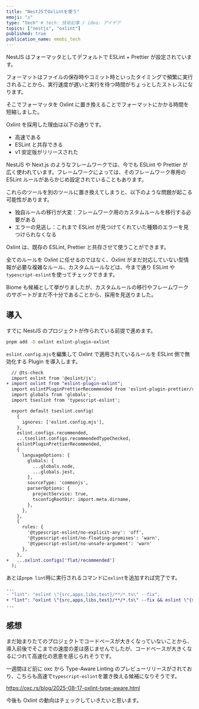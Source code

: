 ```yaml
---
title: "NestJSでOxlintを使う"
emoji: "⚓️"
type: "tech" # tech: 技術記事 / idea: アイデア
topics: ["nestjs", "oxlint"]
published: true
publication_name: emobi_tech
---
```


NestJS はフォーマッタとしてデフォルトで ESLint + Prettier が設定されています。

フォーマットはファイルの保存時やコミット時といったタイミングで頻繁に実行されることから、実行速度が遅いと実行を待つ時間がちょっとしたストレスになります。

そこでフォーマッタを Oxlint に置き換えることでフォーマットにかかる時間を短縮しました。

Oxlint を採用した理由は以下の通りです。

- 高速である
- ESLint と共存できる
- v1 安定版がリリースされた

NestJS や Next.js のようなフレームワークでは、今でも ESLint や Prettier が広く使われています。フレームワークによっては、そのフレームワーク専用の ESLint ルールがあらかじめ設定されていることもあります。

これらのツールを別のツールに置き換えてしまうと、以下のような問題が起こる可能性があります。

- 独自ルールの移行が大変：フレームワーク用のカスタムルールを移行する必要がある
- エラーの見逃し：これまで ESLint が見つけてくれていた種類のエラーを見つけられなくなる

Oxlint は、既存の ESLint, Prettier と共存させて使うことができます。

全てのルールを Oxlint に任せるのではなく、Oxlint がまだ対応していない型情報が必要な複雑なルール、カスタムルールなどは、今まで通り ESLint や`typescript-eslint`を使ってチェックできます。

Biome も候補として挙がりましたが、カスタムルールの移行やフレームワークのサポートがまだ不十分であることから、採用を見送りました。

## 導入

すでに NestJS のプロジェクトが作られている前提で進めます。

```sh
pnpm add -D oxlint eslint-plugin-oxlint
```

`eslint.config.mjs`を編集して Oxlint で適用されているルールを ESLint 側で無効化する Plugin を導入します。

```diff js:eslint.config.mjs
  // @ts-check
  import eslint from '@eslint/js';
+ import oxlint from "eslint-plugin-oxlint";
  import eslintPluginPrettierRecommended from 'eslint-plugin-prettier/recommended';
  import globals from 'globals';
  import tseslint from 'typescript-eslint';

  export default tseslint.config(
    {
      ignores: ['eslint.config.mjs'],
    },
    eslint.configs.recommended,
    ...tseslint.configs.recommendedTypeChecked,
    eslintPluginPrettierRecommended,
    {
      languageOptions: {
        globals: {
          ...globals.node,
          ...globals.jest,
        },
        sourceType: 'commonjs',
        parserOptions: {
          projectService: true,
          tsconfigRootDir: import.meta.dirname,
        },
      },
    },
    {
      rules: {
        '@typescript-eslint/no-explicit-any': 'off',
        '@typescript-eslint/no-floating-promises': 'warn',
        '@typescript-eslint/no-unsafe-argument': 'warn'
      },
    },
+   ...oxlint.configs['flat/recommended']
  );
```

あとは`pnpm lint`時に実行されるコマンドに`oxlint`を追加すれば完了です。

```diff json:package.json
...
- "lint": "eslint \"{src,apps,libs,test}/**/*.ts\" --fix",
+ "lint": "oxlint \"{src,apps,libs,test}/**/*.ts\" --fix && eslint \"{src,apps,libs,test}/**/*.ts\" --fix",
...
```

## 感想

まだ始まりたてのプロジェクトでコードベースが大きくなっていないことから、導入前後でそこまでの速度の差は感じませんでしたが、コードベースが大きくなるにつれて高速化の恩恵を感じられそうです。

一週間ほど前に oxc から Type-Aware Linting のプレビューリリースがされており、こちらも高速で`typescript-eslint`を置き換える候補になりそうです。

https://oxc.rs/blog/2025-08-17-oxlint-type-aware.html

今後も Oxlint の動向はチェックしていきたいと思います。
